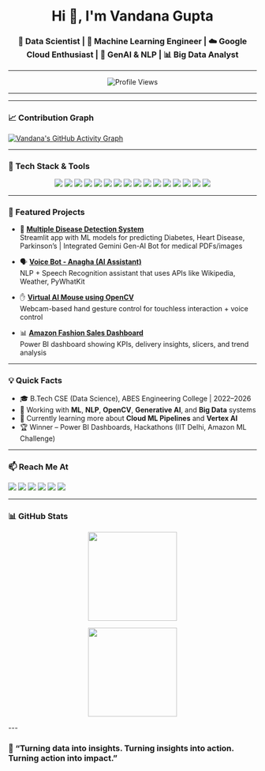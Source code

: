 <h1 align="center">Hi 👋, I'm Vandana Gupta</h1>
<h3 align="center">🚀 Data Scientist | 🧠 Machine Learning Engineer | ☁️ Google Cloud Enthusiast | 🤖 GenAI & NLP | 📊 Big Data Analyst</h3>

---

<p align="center">
  <img src="https://komarev.com/ghpvc/?username=vandana2003gupta&label=Profile%20views&color=0e75b6&style=flat" alt="Profile Views" />
</p>

---

---

### 📈 Contribution Graph

[![Vandana's GitHub Activity Graph](https://github-readme-activity-graph.cyclic.app/graph?username=vandana2003gupta&theme=react-dark)](https://github.com/vandana2003gupta)

---

### 🔧 Tech Stack & Tools

<p align="center">
  <!-- Languages -->
  <img src="https://img.shields.io/badge/Python-3776AB?style=for-the-badge&logo=python&logoColor=white" />
  <img src="https://img.shields.io/badge/SQL-4479A1?style=for-the-badge&logo=postgresql&logoColor=white" />
  <img src="https://img.shields.io/badge/Bash-4EAA25?style=for-the-badge&logo=gnubash&logoColor=white" />

  <!-- Data & AI -->
  <img src="https://img.shields.io/badge/Numpy-013243?style=for-the-badge&logo=numpy&logoColor=white" />
  <img src="https://img.shields.io/badge/Pandas-150458?style=for-the-badge&logo=pandas&logoColor=white" />
  <img src="https://img.shields.io/badge/Scikit--Learn-F7931E?style=for-the-badge&logo=scikitlearn&logoColor=white" />
  <img src="https://img.shields.io/badge/TensorFlow-FF6F00?style=for-the-badge&logo=tensorflow&logoColor=white" />
  <img src="https://img.shields.io/badge/OpenCV-5C3EE8?style=for-the-badge&logo=opencv&logoColor=white" />
  <img src="https://img.shields.io/badge/GenAI-430098?style=for-the-badge&logo=openai&logoColor=white" />

  <!-- Cloud & DevOps -->
  <img src="https://img.shields.io/badge/Google%20Cloud-4285F4?style=for-the-badge&logo=googlecloud&logoColor=white" />
  <img src="https://img.shields.io/badge/Git-F05032?style=for-the-badge&logo=git&logoColor=white" />
  <img src="https://img.shields.io/badge/GitHub-181717?style=for-the-badge&logo=github&logoColor=white" />
  <img src="https://img.shields.io/badge/Streamlit-FF4B4B?style=for-the-badge&logo=streamlit&logoColor=white" />

  <!-- BI & Reporting -->
  <img src="https://img.shields.io/badge/Power%20BI-F2C811?style=for-the-badge&logo=powerbi&logoColor=black" />
  <img src="https://img.shields.io/badge/Looker%20Studio-4285F4?style=for-the-badge&logo=googleanalytics&logoColor=white" />
  <img src="https://img.shields.io/badge/Figma-F24E1E?style=for-the-badge&logo=figma&logoColor=white" />
</p>

---

### 📌 Featured Projects

- 🧠 **[Multiple Disease Detection System](https://github.com/vandana2003gupta/Data-Science-Project)**  
  Streamlit app with ML models for predicting Diabetes, Heart Disease, Parkinson’s | Integrated Gemini Gen-AI Bot for medical PDFs/images

- 🗣️ **[Voice Bot - Anagha (AI Assistant)](https://github.com/vandana2003gupta/Voice-Bot-Anagha-Desktop-Application)**  
  NLP + Speech Recognition assistant that uses APIs like Wikipedia, Weather, PyWhatKit

- ✋ **[Virtual AI Mouse using OpenCV](https://github.com/vandana2003gupta/Virtual-Mouse)**  
  Webcam-based hand gesture control for touchless interaction + voice control

- 📊 **[Amazon Fashion Sales Dashboard](https://github.com/vandana2003gupta/Amazon-Sales-Report-Dashboard)**  
  Power BI dashboard showing KPIs, delivery insights, slicers, and trend analysis

---

### 💡 Quick Facts

- 🎓 B.Tech CSE (Data Science), ABES Engineering College | 2022–2026
- 🔭 Working with **ML**, **NLP**, **OpenCV**, **Generative AI**, and **Big Data** systems
- 🌱 Currently learning more about **Cloud ML Pipelines** and **Vertex AI**
- 🏆 Winner – Power BI Dashboards, Hackathons (IIT Delhi, Amazon ML Challenge)

---

### 📫 Reach Me At

<p align="left">
  <a href="mailto:vandana2003gupta@gmail.com"><img src="https://img.shields.io/badge/Gmail-D14836?style=for-the-badge&logo=gmail&logoColor=white" /></a>
  <a href="https://www.linkedin.com/in/vandana-gupta-987b05250/"><img src="https://img.shields.io/badge/LinkedIn-0A66C2?style=for-the-badge&logo=linkedin&logoColor=white" /></a>
  <a href="https://github.com/vandana2003gupta"><img src="https://img.shields.io/badge/GitHub-181717?style=for-the-badge&logo=github&logoColor=white" /></a>
  <a href="https://leetcode.com/u/vandana_gupt01/"><img src="https://img.shields.io/badge/LeetCode-FFA116?style=for-the-badge&logo=leetcode&logoColor=black" /></a>
  <a href="https://www.hackerrank.com/profile/csds_22b1541061"><img src="https://img.shields.io/badge/HackerRank-2EC866?style=for-the-badge&logo=hackerrank&logoColor=white" /></a>
  <a href="https://www.geeksforgeeks.org/user/vandana20jrk1/"><img src="https://img.shields.io/badge/GeeksforGeeks-0F9D58?style=for-the-badge&logo=geeksforgeeks&logoColor=white" /></a>
</p>

---

### 📊 GitHub Stats

<p align="center">
  <img src="https://github-readme-stats.vercel.app/api?username=vandana2003gupta&show_icons=true&theme=tokyonight&rank_icon=github" height="180" />
</p>

<p align="center">
  <img src="https://github-readme-stats.vercel.app/api/top-langs/?username=vandana2003gupta&layout=compact&theme=tokyonight" height="180"/>
</p>
---

### 🌟 “Turning data into insights. Turning insights into action. Turning action into impact.”  
